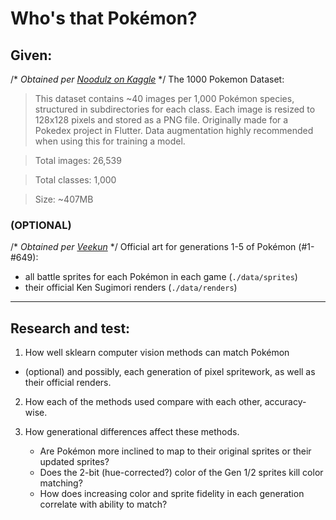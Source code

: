 # Who's that Pokémon?

## Given:

/* _Obtained per [Noodulz on Kaggle](https://www.kaggle.com/datasets/noodulz/pokemon-dataset-1000/data)_ */
The 1000 Pokemon Dataset:

> This dataset contains ~40 images per 1,000 Pokémon species, structured in subdirectories for each class. Each image is resized to 128x128 pixels and stored as a PNG file. Originally made for a Pokedex project in Flutter. Data augmentation highly recommended when using this for training a model. 

> Total images: 26,539

> Total classes: 1,000

> Size: ~407MB

### (OPTIONAL)

/* _Obtained per [Veekun](https://veekun.com/dex/downloads)_ */
Official art for generations 1-5 of Pokémon (#1-#649): 
- all battle sprites for each Pokémon in each game (`./data/sprites`)
- their official Ken Sugimori renders (`./data/renders`)

***

## Research and test:

1. How well sklearn computer vision methods can match Pokémon

  - (optional) and possibly, each generation of pixel spritework, as well as their official renders.

2. How each of the methods used compare with each other, accuracy-wise.

3. How generational differences affect these methods.
    - Are Pokémon more inclined to map to their original sprites or their updated sprites?
    - Does the 2-bit (hue-corrected?) color of the Gen 1/2 sprites kill color matching?
    - How does increasing color and sprite fidelity in each generation correlate with ability to match?